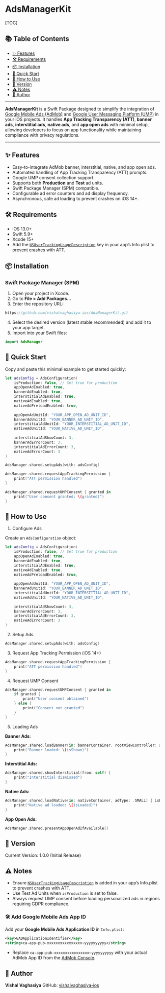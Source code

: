 # AdsManagerKit

[TOC]

## 📚 Table of Contents
- [✨ Features](#-features)
- [🛠 Requirements](#-requirements)
- [📦 Installation](#-installation)
- [🚀 Quick Start](#-quick-start)
- [🚀 How to Use](#-how-to-use)
- [📝 Version](#-version)
- [⚠️ Notes](#-notes)
- [👤 Author](#-author)

---

**AdsManagerKit** is a Swift Package designed to simplify the integration of [Google Mobile Ads (AdMob)](https://developers.google.com/admob/ios/quick-start) and [Google User Messaging Platform (UMP)](https://developers.google.com/admob/ump/ios/quick-start) in your iOS projects. It handles **App Tracking Transparency (ATT)**, **banner ads**, **interstitial ads**, **native ads**, and **app open ads** with minimal setup, allowing developers to focus on app functionality while maintaining compliance with privacy regulations.

---

## ✨ Features

- Easy-to-integrate AdMob banner, interstitial, native, and app open ads.
- Automated handling of App Tracking Transparency (ATT) prompts.
- Google UMP consent collection support.
- Supports both **Production** and **Test** ad units.
- Swift Package Manager (SPM) compatible.
- Configurable ad error counters and ad display frequency.
- Asynchronous, safe ad loading to prevent crashes on iOS 14+.

## 🛠 Requirements

- iOS 13.0+
- Swift 5.9+
- Xcode 15+
- Add the [`NSUserTrackingUsageDescription`](https://developer.apple.com/documentation/bundleresources/information_property_list/nsusertrackingusagedescription) key in your app’s Info.plist to prevent crashes with ATT.

## 📦 Installation

### Swift Package Manager (SPM)

1. Open your project in Xcode.  
2. Go to **File > Add Packages…**  
3. Enter the repository URL:  
```swift
https://github.com/vishalvaghasiya-ios/AdsManagerKit.git
```
4. Select the desired version (latest stable recommended) and add it to your app target.  
5. Import into your Swift files:  
```swift
import AdsManager
```

## 🚀 Quick Start

Copy and paste this minimal example to get started quickly:

```swift
let adsConfig = AdsConfiguration(
    isProduction: false, // Set true for production
    appOpenAdEnabled: true,
    bannerAdEnabled: true,
    interstitialAdEnabled: true,
    nativeAdEnabled: true,
    nativeAdPreloadEnabled: true,
    
    appOpenAdUnitId: "YOUR_APP_OPEN_AD_UNIT_ID",
    bannerAdUnitId: "YOUR_BANNER_AD_UNIT_ID",
    interstitialAdUnitId: "YOUR_INTERSTITIAL_AD_UNIT_ID",
    nativeAdUnitId: "YOUR_NATIVE_AD_UNIT_ID",
    
    interstitialAdShowCount: 3,
    bannerAdErrorCount: 3,
    interstitialAdErrorCount: 3,
    nativeAdErrorCount: 3
)

AdsManager.shared.setupAds(with: adsConfig)

AdsManager.shared.requestAppTrackingPermission {
    print("ATT permission handled")
}

AdsManager.shared.requestUMPConsent { granted in
    print("User consent granted: \(granted)")
}
```

## 🚀 How to Use

1. Configure Ads  

Create an `AdsConfiguration` object:  
```swift
let adsConfig = AdsConfiguration(
    isProduction: false, // Set true for production
    appOpenAdEnabled: true,
    bannerAdEnabled: true,
    interstitialAdEnabled: true,
    nativeAdEnabled: true,
    nativeAdPreloadEnabled: true,
    
    appOpenAdUnitId: "YOUR_APP_OPEN_AD_UNIT_ID",
    bannerAdUnitId: "YOUR_BANNER_AD_UNIT_ID",
    interstitialAdUnitId: "YOUR_INTERSTITIAL_AD_UNIT_ID",
    nativeAdUnitId: "YOUR_NATIVE_AD_UNIT_ID",
    
    interstitialAdShowCount: 3,
    bannerAdErrorCount: 3,
    interstitialAdErrorCount: 3,
    nativeAdErrorCount: 3
)
```

2. Setup Ads  
```swift
AdsManager.shared.setupAds(with: adsConfig)
```

3. Request App Tracking Permission (iOS 14+)  
```swift
AdsManager.shared.requestAppTrackingPermission {
    print("ATT permission handled")
}
```

4. Request UMP Consent  
```swift
AdsManager.shared.requestUMPConsent { granted in
    if granted {
        print("User consent obtained")
    } else {
        print("Consent not granted")
    }
}
```

5. Loading Ads  

**Banner Ads:**  
```swift
AdsManager.shared.loadBanner(in: bannerContainer, rootViewController: self) { isShown in
    print("Banner loaded: \(isShown)")
}
```

**Interstitial Ads:**  
```swift
AdsManager.shared.showInterstitial(from: self) {
    print("Interstitial dismissed")
}
```

**Native Ads:**  
```swift
AdsManager.shared.loadNative(in: nativeContainer, adType: .SMALL) { isLoaded in
    print("Native ad loaded: \(isLoaded)")
}
```

**App Open Ads:**  
```swift
AdsManager.shared.presentAppOpenAdIfAvailable()
```

## 📝 Version

Current Version: 1.0.0 (Initial Release)

## ⚠️ Notes

- Ensure [`NSUserTrackingUsageDescription`](https://developer.apple.com/documentation/bundleresources/information_property_list/nsusertrackingusagedescription) is added in your app’s Info.plist to prevent crashes with ATT.  
- Use Test Ad Units when `isProduction` is set to false.  
- Always request UMP consent before loading personalized ads in regions requiring GDPR compliance.

  
### 🛠 Add Google Mobile Ads App ID
Add your **Google Mobile Ads Application ID** in `Info.plist`:

```xml
<key>GADApplicationIdentifier</key>
<string>ca-app-pub-xxxxxxxxxxxxxxxx~yyyyyyyyyy</string>
```

- Replace `ca-app-pub-xxxxxxxxxxxxxxxx~yyyyyyyyyy` with your actual AdMob App ID from the [AdMob Console](https://apps.admob.com/).

## 👤 Author

**Vishal Vaghasiya**
GitHub: [vishalvaghasiya-ios](https://github.com/vishalvaghasiya-ios)
